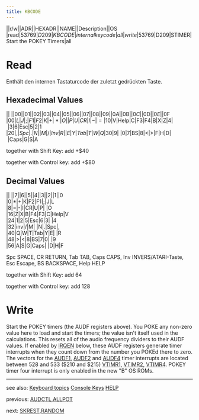 ```yaml
---
title: KBCODE
---
```

||r/w||ADR||HEXADR||NAME||Description||OS  
|read|53769|$D209|KBCODE|internal key code|all  
|write|53769|$D209|STIMER|Start the POKEY Timers|all  
  
# Read  
  
Enthält den internen Tastaturcode der zuletzt gedrückten Taste.  
  
## Hexadecimal Values  
|| ||$00||$01||$02||$03||$04||$05||$06||$07||$08||$09||$0A||$0B||$0C||$0D||$0E||$0F  
|$00|L|J|;|F1|F2|K|+|*|O| |P|U|CR|I|-|=  
|$10|V|Help|C|F3|F4|B|X|Z|4| |3|6|Esc|5|2|1  
|$20|,|Spc|.|N| |M|/|Inv|R| |E|Y|Tab|T|W|Q  
|$30|9| |0|7|BS|8|<|>|F|H|D| |Caps|G|S|A  
  
together with Shift Key: add +$40  
  
together with Control key: add +$80  
  
## Decimal Values  
|| ||7||6||5||4||3||2||1||0  
|0|*|+|K|F2|F1|;|J|L  
|8|=|-|I|CR|U|P| |O  
|16|Z|X|B|F4|F3|C|Help|V  
|24|1|2|5|Esc|6|3| |4  
|32|inv|/|M| |N|.|Spc|,  
|40|Q|W|T|Tab|Y|E| |R  
|48|>|<|8|BS|7|0| |9  
|56|A|S|G|Caps| |D|H|F  
  
Spc SPACE, CR RETURN, Tab TAB, Caps CAPS, Inv INVERS/ATARI-Taste, Esc Escape, BS BACKSPACE, Help HELP  
  
together with Shift Key: add 64  
  
together with Control key: add 128  
  
  
# Write  
Start the POKEY timers (the AUDF registers above). You POKE any non-zero value here to load and start the timers; the value isn't itself used in the calculations. This resets all of the audio frequency dividers to their AUDF values. If enabled by [IRQEN](../IRQEN/index.md) below, these AUDF registers generate timer interrupts when they count down from the number you POKEd there to zero. The vectors for the [AUDF1](../AUDF1/index.md), [AUDF2](../AUDF2/index.md) and [AUDF4](../AUDF4/index.md) timer interrupts are located between 528 and 533 ($210 and $215) [VTIMR1](../VTIMR1/index.md), [VTIMR2](../VTIMR2/index.md), [VTIMR4](../VTIMR4/index.md). POKEY timer four interrupt is only enabled in the new "B" OS ROMs.  
  
---
see also: [Keyboard topics](../Keyboard_topics/index.md) [Console Keys](../CONSOL/index.md) [HELP](../HELPFG/index.md)  
  
previous: [AUDCTL](../AUDCTL/index.md),[ALLPOT](../ALLPOT/index.md)  
  
next: [SKREST](../SKREST/index.md),[RANDOM](../SKREST/index.md)  

